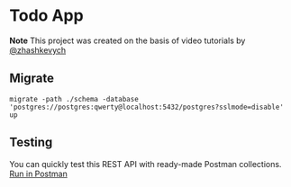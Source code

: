 # Todo App
**Note**
This project was created on the basis of video tutorials by [@zhashkevych](https://github.com/zhashkevych)

## Migrate
```
migrate -path ./schema -database 'postgres://postgres:qwerty@localhost:5432/postgres?sslmode=disable' up
```

## Testing
You can quickly test this REST API with ready-made Postman collections. [Run in Postman](https://app.getpostman.com/run-collection/ac6d5a80226c1540debb?action=collection%2Fimport)




